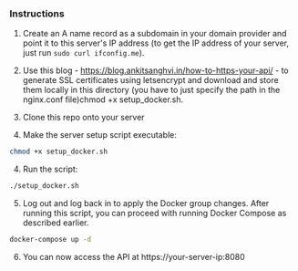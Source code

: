 ### Instructions

1. Create an A name record as a subdomain in your domain provider and point it to this server's IP address (to get the IP address of your server, just run `sudo curl ifconfig.me`).

2. Use this blog - https://blog.ankitsanghvi.in/how-to-https-your-api/ -  to generate SSL certificates using letsencrypt and download and store them locally in this directory (you have to just specify the path in the nginx.conf file)chmod +x setup_docker.sh. 

3. Clone this repo onto your server

4. Make the server setup script executable: 

```bash
chmod +x setup_docker.sh
```

4. Run the script:

```bash
./setup_docker.sh
```

5. Log out and log back in to apply the Docker group changes.
After running this script, you can proceed with running Docker Compose as described earlier.

```bash
docker-compose up -d
```

6. You can now access the API at https://your-server-ip:8080